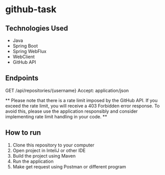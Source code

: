 # github-task
## Technologies Used
- Java
- Spring Boot
- Spring WebFlux
- WebClient
- GitHub API

## Endpoints

GET /api/repositories/{username}
Accept: application/json

** Please note that there is a rate limit imposed by the GitHub API. If you exceed the rate limit, you will receive a 403 Forbidden error response. To avoid this, please use the application responsibly and consider implementing rate limit handling in your code. **

## How to run
1. Clone this repository to your computer
2. Open project in InteliJ or other IDE
3. Build the project using Maven
4. Run the application
5. Make get request using Postman or different program




